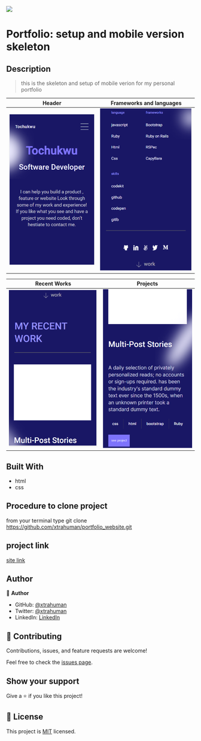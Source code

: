 ![](https://img.shields.io/badge/Microverse-blueviolet)

# Portfolio: setup and mobile version skeleton

## Description
> this is the skeleton and setup of mobile verion for my personal portfolio 


Header                                            |  Frameworks and languages
:------------------------------------------------:|:-----------------------------------------------:
![](./public/mobile_header-shot.PNG)              |  ![](./public/Capture.PNG)

Recent Works                                      |  Projects
:------------------------------------------------:|:-----------------------------------------------:
![](./public/my_works.PNG)                        |  ![](./public/multi-stories.PNG)
 

## Built With

- html
- css

## Procedure to clone project

from your terminal type git clone https://github.com/xtrahuman/portfolio_website.git

## project link

[site link](https://xtrahuman.github.io/portfolio_website/)

## Author

👤 **Author**

- GitHub: [@xtrahuman](https://github.com/xtrahuman)
- Twitter: [@xtrahuman](https://twitter.com/xtrahuman)
- LinkedIn: [LinkedIn](https://linkedin.com/in/tochukwu-okpara-449528197)


## 🤝 Contributing

Contributions, issues, and feature requests are welcome!

Feel free to check the [issues page](../../issues/).

## Show your support

Give a ⭐️ if you like this project!


## 📝 License

This project is [MIT](./MIT.md) licensed.

